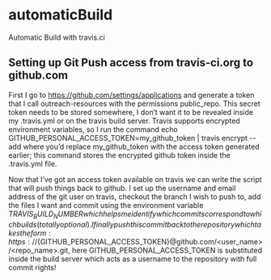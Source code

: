 # automaticBuild

Automatic Build with travis.ci

## Setting up Git Push access from travis-ci.org to github.com
First I go to https://github.com/settings/applications and generate a token that I call outreach-resources with the permissions public_repo. This secret token needs to be stored somewhere, I don’t want it to be revealed inside my .travis.yml or on the travis build server. Travis supports encrypted environment variables, so I run the command echo GITHUB_PERSONAL_ACCESS_TOKEN=my_github_token | travis encrypt --add where you’d replace my_github_token with the access token generated earlier; this command stores the encrypted github token inside the .travis.yml file.

Now that I’ve got an access token available on travis we can write the script that will push things back to github. I set up the username and email address of the git user on travis, checkout the branch I wish to push to, add the files I want and commit using the environment variable $TRAVIS_BUILD_NUMBER which helps me identify which commits correspond to which builds (totally optional). I finally push this commit back to the repository which takes the form: https://${GITHUB_PERSONAL_ACCESS_TOKEN}@github.com/<user_name>/<repo_name>.git, here GITHUB_PERSONAL_ACCESS_TOKEN is substituted inside the build server which acts as a username to the repository with full commit rights!
